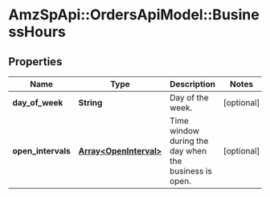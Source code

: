 # AmzSpApi::OrdersApiModel::BusinessHours

## Properties
Name | Type | Description | Notes
------------ | ------------- | ------------- | -------------
**day_of_week** | **String** | Day of the week. | [optional] 
**open_intervals** | [**Array&lt;OpenInterval&gt;**](OpenInterval.md) | Time window during the day when the business is open. | [optional] 

